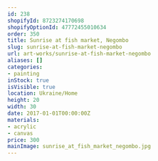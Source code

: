 ```yaml
---
id: 238
shopifyId: 8723274170698
shopifyOptionId: 47772455010634
order: 350
title: Sunrise at fish market, Negombo
slug: sunrise-at-fish-market-negombo
url: art-works/sunrise-at-fish-market-negombo
aliases: []
categories:
- painting
inStock: true
isVisible: true
location: Ukraine/Home
height: 20
width: 30
date: 2017-01-01T00:00:00Z
materials:
- acrylic
- canvas
price: 300
mainImage: sunrise_at_fish_market_negombo.jpg
---
```

